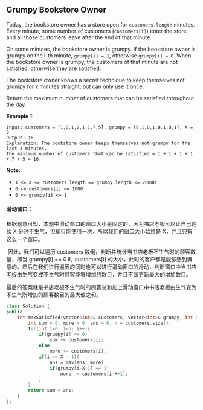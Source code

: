 ## Grumpy Bookstore Owner

Today, the bookstore owner has a store open for `customers.length` minutes. Every minute, some number of customers (`customers[i]`) enter the store, and all those customers leave after the end of that minute.

On some minutes, the bookstore owner is grumpy. If the bookstore owner is grumpy on the i-th minute, `grumpy[i] = 1`, otherwise `grumpy[i] = 0`. When the bookstore owner is grumpy, the customers of that minute are not satisfied, otherwise they are satisfied.

The bookstore owner knows a secret technique to keep themselves not grumpy for `X` minutes straight, but can only use it once.

Return the maximum number of customers that can be satisfied throughout the day.

**Example 1:**

```
Input: customers = [1,0,1,2,1,1,7,5], grumpy = [0,1,0,1,0,1,0,1], X = 3
Output: 16
Explanation: The bookstore owner keeps themselves not grumpy for the last 3 minutes. 
The maximum number of customers that can be satisfied = 1 + 1 + 1 + 1 + 7 + 5 = 16.
```

**Note:**

- `1 <= X <= customers.length == grumpy.length <= 20000`
- `0 <= customers[i] <= 1000`
- `0 <= grumpy[i] <= 1`

#### 滑动窗口：

​		根据题意可知，本题中滑动窗口的窗口大小是固定的，因为书店老板可以让自己连续 X 分钟不生气，但却只能使用一次，所以我们的窗口大小始终是 X，并且只有这么一个窗口。

​		因此，我们可以遍历 customers 数组，判断并统计当书店老板不生气时的顾客数量，即当 grumpy[i] == 0 时 customers[i] 的大小，此时的客户都是能够感到满意的。然后在我们进行遍历的同时也可以进行滑动窗口的滑动，判断窗口中当书店老板由生气变成不生气时顾客能够增加的数目，并且不断更新最大的增加数目。

​		最后的答案就是书店老板不生气时的顾客总和加上滑动窗口中书店老板由生气变为不生气所增加的顾客数目的最大值之和。

```c++
class Solution {
public:
    int maxSatisfied(vector<int>& customers, vector<int>& grumpy, int X) {
        int sum = 0, more = 0, ans = 0, n = customers.size();
        for(int i=0; i<n; i++){
            if(grumpy[i] == 0)
                sum += customers[i];
            else
                more += customers[i];
            if(i >= X - 1){
                ans = max(ans, more);
                if(grumpy[i-X+1] == 1)
                    more -= customers[i-X+1];
            }
        }
        return sum + ans;
    }
};
```

